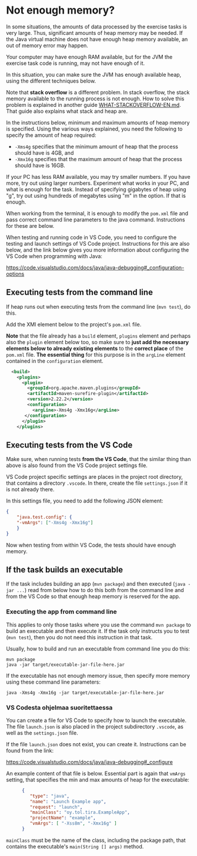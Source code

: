 # Not enough memory?

In some situations, the amounts of data processed by the exercise tasks is very large. Thus, significant amounts of heap memory may be needed. If the Java virtual machine does not have enough heap memory available, an out of memory error may happen.

Your computer may have enough RAM available, but for the JVM the exercise task code is running, may not have enough of it.

In this situation, you can make sure the JVM has enough available heap, using the different techniques below.

Note that **stack overflow** is a different problem. In stack overflow, the stack memory available to the running process is not enough. How to solve this problem is explained in another guide [WHAT-STACKOVERFLOW-EN.md](WHAT-STACKOVERFLOW-EN.md). That guide also explains what stack and heap are.

In the instructions below, minimum and maximum amounts of heap memory is specified. Using the various ways explained, you need the following to specify the amount of heap required:

* `-Xms4g` specifies that the minimum amount of heap that the process should have is 4GB, and
* `-Xmx16g` specifies that the maximum amount of heap that the process should have is 16GB.

If your PC has less RAM available, you may try smaller numbers. If you have more, try out using larger numbers. Experiment what works in your PC, and what is enough for the task. Instead of specifying gigabytes of heap using "g", try out using hundreds of megabytes using "m" in the option. If that is enough.

When working from the terminal, it is enough to modify the `pom.xml` file and pass correct command line parameters to the java command. Instructions for these are below.

When testing and running code in VS Code, you need to configure the testing and launch settings of VS Code project. Instructions for this are also below, and the link below gives you more information about configuring the VS Code when programming with Java:

https://code.visualstudio.com/docs/java/java-debugging#_configuration-options


## Executing tests from the command line

If heap runs out when executing tests from the command line (`mvn test`), do this.

Add the XMl element below to the project's `pom.xml` file. 

**Note** that the file already has a `build` element, `plugins` element and perhaps also the `plugin` element below too, so make sure to **just add the necessary elements below to already existing elements** to the **correct place** of the `pom.xml` file. **The essential thing** for this purpose is in the  `argLine` element contained in the `configuration` element.

```XML
  <build>
    <plugins>
      <plugin>
        <groupId>org.apache.maven.plugins</groupId>
        <artifactId>maven-surefire-plugin</artifactId>
        <version>2.22.2</version>
        <configuration>
          <argLine>-Xms4g -Xmx16g</argLine>
       </configuration>
      </plugin>
    </plugins>
```

## Executing tests from the VS Code

Make sure, when running tests **from the VS Code**, that the similar thing than above is also found from the VS Code project settings file. 

VS Code project specific settings are places in the project root directory, that contains a directory `.vscode`. In there, create the file `settings.json` if it is not already there.

In this settings file, you need to add the following JSON element:

```JSON
{
	"java.test.config": {
	"-vmArgs": ["-Xms4g -Xmx16g"]
	}
}
```

Now when testing from within VS Code, the tests should have enough memory.

## If the task builds an executable

If the task includes building an app (`mvn package`) and then executed (`java -jar ...`) read from below how to do this both from the command line and from the VS Code so that enough heap memory is reserved for the app.

### Executing the app from command line

This applies to only those tasks where you use the command `mvn package` to build an executable and then execute it. If the task only instructs you to test (`mvn test`), then you do not need this instruction in that task.

Usually, how to build and run an executable from command line you do this:

```console
mvn package
java -jar target/executable-jar-file-here.jar
```

If the executable has not enough memory issue, then specify more memory using these command line parameters:

```command
java -Xms4g -Xmx16g -jar target/executable-jar-file-here.jar
```

### VS Codesta ohjelmaa suoritettaessa

You can create a file for VS Code to specify how to launch the executable. The file `launch.json` is also placed in the project subdirectory `.vscode`, as well as the `settings.json` file.

If the file `launch.json` does not exist, you can create it. Instructions can be found from the link:

https://code.visualstudio.com/docs/java/java-debugging#_configure

An example content of that file is below. Essential part is again that `vmArgs` setting, that specifies the min and max amounts of heap for the executable:

```JSON
      {
         "type": "java",
         "name": "Launch Example app",
         "request": "launch",
         "mainClass": "oy.tol.tira.ExampleApp",
         "projectName": "example",
         "vmArgs": [ "-Xss8m", "-Xmx16g" ] 
      }
```
`mainClass` must be the name of the class, including the package path, that contains the executable's `main(String [] args)` method.
